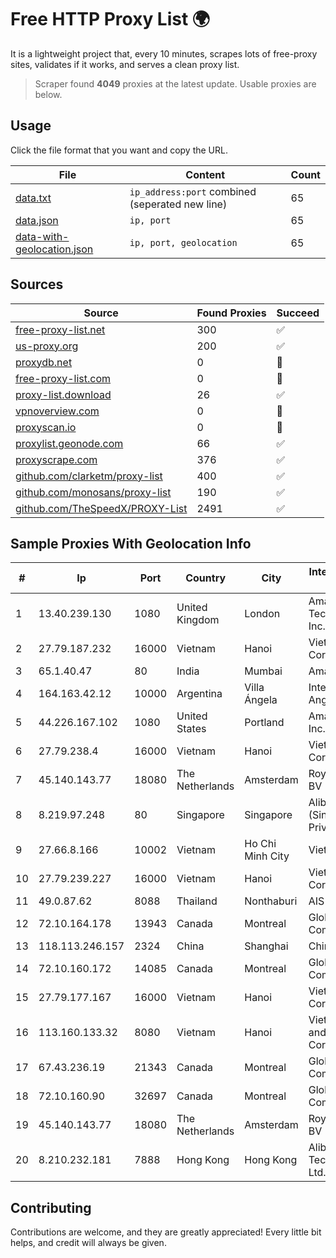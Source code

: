 
# Free HTTP Proxy List 🌍

It is a lightweight project that, every 10 minutes, scrapes lots of free-proxy sites, validates if it works, and serves a clean proxy list.


> Scraper found **4049** proxies at the latest update. Usable proxies are below.

## Usage

Click the file format that you want and copy the URL.


|File|Content|Count|
|----|-------|-----|
|[data.txt](https://raw.githubusercontent.com/themiralay/Proxy-List-World/master/data.txt)|`ip_address:port` combined (seperated new line)|65|
|[data.json](https://raw.githubusercontent.com/themiralay/Proxy-List-World/master/data.json)|`ip, port`|65|
|[data-with-geolocation.json](https://raw.githubusercontent.com/themiralay/Proxy-List-World/master/data-with-geolocation.json)|`ip, port, geolocation`|65|

## Sources

|Source|Found Proxies|Succeed|
|------|-------------|-------|
|[free-proxy-list.net](https://free-proxy-list.net)|300|✅|
|[us-proxy.org](https://www.us-proxy.org)|200|✅|
|[proxydb.net](http://proxydb.net)|0|🚫|
|[free-proxy-list.com](https://free-proxy-list.com/?page=&port=&type%5B%5D=http&type%5B%5D=https&up_time=0&search=Search)|0|🚫|
|[proxy-list.download](https://www.proxy-list.download/HTTP)|26|✅|
|[vpnoverview.com](https://vpnoverview.com/privacy/anonymous-browsing/free-proxy-servers)|0|🚫|
|[proxyscan.io](https://www.proxyscan.io)|0|🚫|
|[proxylist.geonode.com](https://proxylist.geonode.com/api/proxy-list?limit=300&page=1&sort_by=lastChecked&sort_type=desc&protocols=http,https)|66|✅|
|[proxyscrape.com](https://api.proxyscrape.com/v2/?request=displayproxies&protocol=http&timeout=10000&country=all&ssl=all&anonymity=all)|376|✅|
|[github.com/clarketm/proxy-list](https://raw.githubusercontent.com/clarketm/proxy-list/master/proxy-list-raw.txt)|400|✅|
|[github.com/monosans/proxy-list](https://raw.githubusercontent.com/monosans/proxy-list/main/proxies/http.txt)|190|✅|
|[github.com/TheSpeedX/PROXY-List](https://raw.githubusercontent.com/TheSpeedX/PROXY-List/master/http.txt)|2491|✅|


## Sample Proxies With Geolocation Info

|#|Ip|Port|Country|City|Internet Service Provider|
|-|--|----|-------|----|-------------------------|
|1|13.40.239.130|1080|United Kingdom|London|Amazon Technologies Inc.|
|2|27.79.187.232|16000|Vietnam|Hanoi|Viettel Corporation|
|3|65.1.40.47|80|India|Mumbai|Amazon.com|
|4|164.163.42.12|10000|Argentina|Villa Ángela|Interret Villa Angela SRL|
|5|44.226.167.102|1080|United States|Portland|Amazon.com, Inc.|
|6|27.79.238.4|16000|Vietnam|Hanoi|Viettel Corporation|
|7|45.140.143.77|18080|The Netherlands|Amsterdam|RoyaleHosting BV|
|8|8.219.97.248|80|Singapore|Singapore|Alibaba Cloud (Singapore) Private Limited|
|9|27.66.8.166|10002|Vietnam|Ho Chi Minh City|Viettel Group|
|10|27.79.239.227|16000|Vietnam|Hanoi|Viettel Corporation|
|11|49.0.87.62|8088|Thailand|Nonthaburi|AIS-Fibre|
|12|72.10.164.178|13943|Canada|Montreal|GloboTech Communications|
|13|118.113.246.157|2324|China|Shanghai|Chinanet|
|14|72.10.160.172|14085|Canada|Montreal|GloboTech Communications|
|15|27.79.177.167|16000|Vietnam|Hanoi|Viettel Corporation|
|16|113.160.133.32|8080|Vietnam|Hanoi|VietNam Post and Telecom Corporation|
|17|67.43.236.19|21343|Canada|Montreal|GloboTech Communications|
|18|72.10.160.90|32697|Canada|Montreal|GloboTech Communications|
|19|45.140.143.77|18080|The Netherlands|Amsterdam|RoyaleHosting BV|
|20|8.210.232.181|7888|Hong Kong|Hong Kong|Alibaba (US) Technology Co., Ltd.|



## Contributing

Contributions are welcome, and they are greatly appreciated! Every
little bit helps, and credit will always be given.

